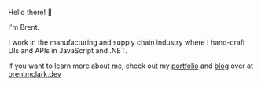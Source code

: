 Hello there!  :wave:

I'm Brent.

I work in the manufacturing and supply chain industry where I hand-craft UIs and APIs in JavaScript and .NET.

If you want to learn more about me, check out my [portfolio](https://brentmclark.dev/portfolio) and [blog](https://brentmclark.dev/blog) over at [brentmclark.dev](https://brentmclark.dev)
